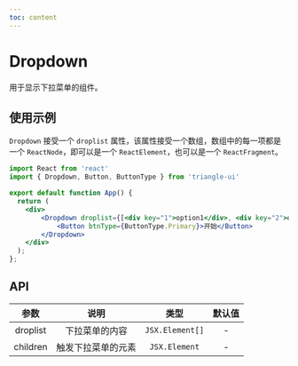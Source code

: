 ```yaml
---
toc: content
---
```

# Dropdown

用于显示下拉菜单的组件。

## 使用示例

`Dropdown` 接受一个 `droplist` 属性，该属性接受一个数组，数组中的每一项都是一个 `ReactNode`，即可以是一个 `ReactElement`，也可以是一个 `ReactFragment`。

```jsx
import React from 'react'
import { Dropdown, Button, ButtonType } from 'triangle-ui' 

export default function App() {
  return (
    <div>
        <Dropdown droplist={[<div key="1">option1</div>, <div key="2">option2</div>, <div key="3">option3</div>]}>
            <Button btnType={ButtonType.Primary}>开始</Button>
        </Dropdown>
    </div>
  );
};
```

## API

| 参数 | 说明 | 类型 | 默认值 |
| :---: | :---: | :---: | :---: |
| droplist | 下拉菜单的内容 | `JSX.Element[]` | - |
| children | 触发下拉菜单的元素 | `JSX.Element` | - |
